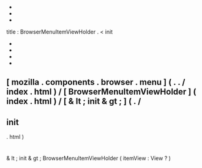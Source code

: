 -
-
-
title
:
BrowserMenuItemViewHolder
.
<
init
>
-
-
-
-
[
mozilla
.
components
.
browser
.
menu
]
(
.
.
/
index
.
html
)
/
[
BrowserMenuItemViewHolder
]
(
index
.
html
)
/
[
&
lt
;
init
&
gt
;
]
(
.
/
-
init
-
.
html
)
#
&
lt
;
init
&
gt
;
BrowserMenuItemViewHolder
(
itemView
:
View
?
)
